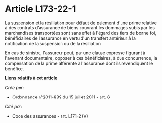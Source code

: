 # Article L173-22-1

La suspension et la résiliation pour défaut de paiement d'une prime relative à des contrats d'assurance de biens couvrant les
dommages subis par les marchandises transportées sont sans effet à l'égard des tiers de bonne foi, bénéficiaires de
l'assurance en vertu d'un transfert antérieur à la notification de la suspension ou de la résiliation. 

En cas de sinistre, l'assureur peut, par une clause expresse figurant à l'avenant documentaire, opposer à ces bénéficiaires,
à due concurrence, la compensation de la prime afférente à l'assurance dont ils revendiquent le bénéfice.

**Liens relatifs à cet article**

_Créé par_:

  - Ordonnance n°2011-839 du 15 juillet 2011 - art. 6

_Cité par_:

  - Code des assurances - art. L171-2 (V)
